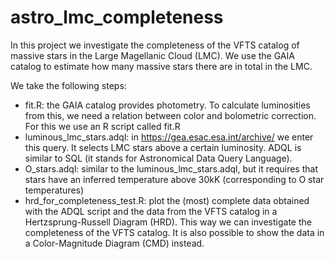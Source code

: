 # astro_lmc_completeness
In this project we investigate the completeness of the VFTS catalog of massive stars in the Large Magellanic Cloud (LMC). We use the GAIA catalog to estimate how many massive stars there are in total in the LMC.

We take the following steps:
- fit.R: the GAIA catalog provides photometry. To calculate luminosities from this, we need a relation between color and bolometric correction. For this we use an R script called fit.R
- luminous_lmc_stars.adql: in https://gea.esac.esa.int/archive/ we enter this query. It selects LMC stars above a certain luminosity. ADQL is similar to SQL (it stands for Astronomical Data Query Language).
- O_stars.adql: similar to the luminous_lmc_stars.adql, but it requires that stars have an inferred temperature above 30kK (corresponding to O star temperatures) 
- hrd_for_completeness_test.R: plot the (most) complete data obtained with the ADQL script and the data from the VFTS catalog in a Hertzsprung-Russell Diagram (HRD). This way we can investigate the completeness of the VFTS catalog. It is also possible to show the data in a Color-Magnitude Diagram (CMD) instead.

